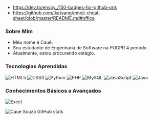 - https://dev.to/envoy_/150-badges-for-github-pnk
- https://github.com/ikatyang/emoji-cheat-sheet/blob/master/README.md#office

### Sobre Mim
- Meu nome é Cauê.
- Sou estudante de Engenharia de Software na PUCPR 4 período.
- Atualmente, estou procurando estágio.


### Tecnologias Aprendidas
![HTML5](https://img.shields.io/badge/HTML5-E34F26?style=for-the-badge&logo=html5&logoColor=white)
![CSS3](https://img.shields.io/badge/CSS3-1572B6?style=for-the-badge&logo=css3&logoColor=white)
![Python](https://img.shields.io/badge/Python-14354C?style=for-the-badge&logo=python&logoColor=white)
![PHP](https://img.shields.io/badge/PHP-777BB4?style=for-the-badge&logo=php&logoColor=white)
![MySQL](https://img.shields.io/badge/SQL-00000F?style=for-the-badge&logo=mysql&logoColor=white)
![JavaScript](https://img.shields.io/badge/JavaScript-F7DF1E?style=for-the-badge&logo=javascript&logoColor=black)
![Java](https://img.shields.io/badge/Java-ED8B00?style=for-the-badge&logo=openjdk&logoColor=white)


### Conhecimentos Básicos a Avançados 
![Excel](https://img.shields.io/badge/Microsoft_Excel-217346?style=for-the-badge&logo=microsoft-excel&logoColor=white)

![Caue Souza GitHub stats](https://github-readme-stats.vercel.app/api?username=cauekssouza&show_icons=true&theme=radical)







